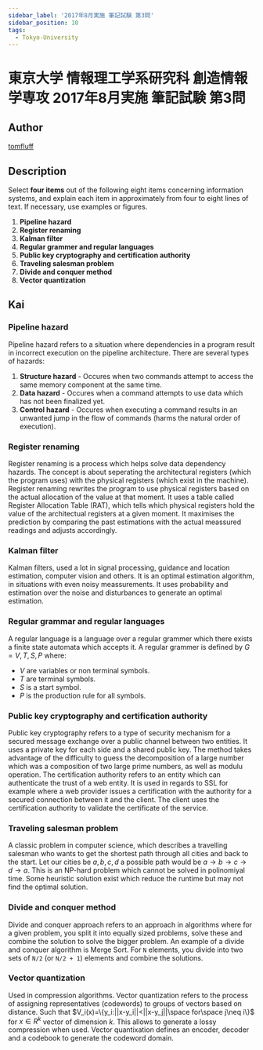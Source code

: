 ```yaml
---
sidebar_label: '2017年8月実施 筆記試験 第3問'
sidebar_position: 10
tags:
  - Tokyo-University
---
```

# 東京大学 情報理工学系研究科 創造情報学専攻 2017年8月実施 筆記試験 第3問

## **Author**
[tomfluff](https://github.com/tomfluff)

## **Description**
Select **four items** out of the following eight items concerning information systems, and explain each item in approximately from four to eight lines of text. If necessary, use examples or figures.

1. **Pipeline hazard**
2. **Register renaming**
3. **Kalman filter**
4. **Regular grammer and regular languages**
5. **Public key cryptography and certification authority**
6. **Traveling salesman problem**
7. **Divide and conquer method**
8. **Vector quantization**

## **Kai**
### Pipeline hazard
Pipeline hazard refers to a situation where dependencies in a program result in incorrect execution on the pipeline architecture. There are several types of hazards:
1. **Structure hazard** - Occures when two commands attempt to access the same memory component at the same time.
2. **Data hazard** - Occures when a command attempts to use data which has not been finalized yet.
3. **Control hazard** - Occures when executing a command results in an unwanted jump in the flow of commands (harms the natural order of execution).

### Register renaming
Register renaming is a process which helps solve data dependency hazards. The concept is about seperating the architectural registers (which the program uses) with the physical registers (which exist in the machine). Register renaming rewrites the program to use physical registers based on the actual allocation of the value at that moment. It uses a table called Register Allocation Table (RAT), which tells which physical registers hold the value of the architectual registers at a given moment. It maximises the prediction by comparing the past estimations with the actual meassured readings and adjusts accordingly.

### Kalman filter
Kalman filters, used a lot in signal processing, guidance and location estimation, computer vision and others. It is an optimal estimation algorithm, in situations with even noisy meassurements. It uses probability and estimation over the noise and disturbances to generate an optimal estimation. 

### Regular grammar and regular languages
A regular language is a language over a regular grammer which there exists a finite state automata which accepts it. A regular grammer is defined by $G={V,T,S,P}$ where:
- $V$ are variables or non terminal symbols.
- $T$ are terminal symbols.
- $S$ is a start symbol.
- $P$ is the production rule for all symbols.

### Public key cryptography and certification authority
Public key cryptography refers to a type of security mechanism for a secured message exchange over a public channel between two entities. It uses a private key for each side and a shared public key. The method takes advantage of the difficulty to guess the decomposition of a large number which was a composition of two large prime numbers, as well as modulu operation. The certification authority refers to an entity which can authenticate the trust of a web entity. It is used in regards to SSL for example where a web provider issues a certification with the authority for a secured connection between it and the client. The client uses the certification authority to validate the certificate of the service.

### Traveling salesman problem
A classic problem in computer science, which describes a travelling salesman who wants to get the shortest path through all cities and back to the start. Let our cities be ${a,b,c,d}$ a possible path would be $a\rightarrow b \rightarrow c \rightarrow d \rightarrow a$. This is an NP-hard problem which cannot be solved in polinomiyal time. Some heuristic solution exist which reduce the runtime but may not find the optimal solution.

### Divide and conquer method
Divide and conquer approach refers to an approach in algorithms where for a given problem, you split it into equally sized problems, solve these and combine the solution to solve the bigger problem. An example of a divide and conquer algorithm is Merge Sort. For `N` elements, you divide into two sets of `N/2` (or `N/2 + 1`) elements and combine the solutions.

### Vector quantization
Used in compression algorithms. Vector quantization refers to the process of assigning representatives (codewords) to groups of vectors based on distance. Such that $V_i(x)=\{y_i:||x-y_i||<||x-y_j||\space for\space j\neq i\}$ for $x\in R^k$ vector of dimension $k$. This allows to generate a lossy compression when used. Vector quantixation defines an encoder, decoder and a codebook to generate the codeword domain.
